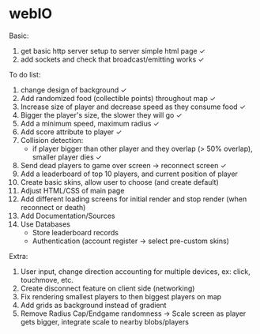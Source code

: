 # webIO

Basic:

1. get basic http server setup to server simple html page ✓
2. add sockets and check that broadcast/emitting works ✓

To do list:

1. change design of background ✓
2. Add randomized food (collectible points) throughout map ✓
3. Increase size of player and decrease speed as they consume food ✓
4. Bigger the player's size, the slower they will go ✓
5. Add a minimum speed, maximum radius ✓
6. Add score attribute to player ✓
7. Collision detection:
   - if player bigger than other player and they overlap (> 50% overlap),
     smaller player dies ✓
8. Send dead players to game over screen -> reconnect screen ✓
9. Add a leaderboard of top 10 players, and current position of player
10. Create basic skins, allow user to choose (and create default)
11. Adjust HTML/CSS of main page
12. Add different loading screens for initial render and stop render (when reconnect or death)
13. Add Documentation/Sources
14. Use Databases
    - Store leaderboard records
    - Authentication (account register -> select pre-custom skins)

Extra:

1. User input, change direction accounting for multiple devices, ex: click, touchmove, etc.
2. Create disconnect feature on client side (networking)
3. Fix rendering smallest players to then biggest players on map
4. Add grids as background instead of gradient
5. Remove Radius Cap/Endgame randomness -> Scale screen as player gets bigger, integrate scale to nearby blobs/players
